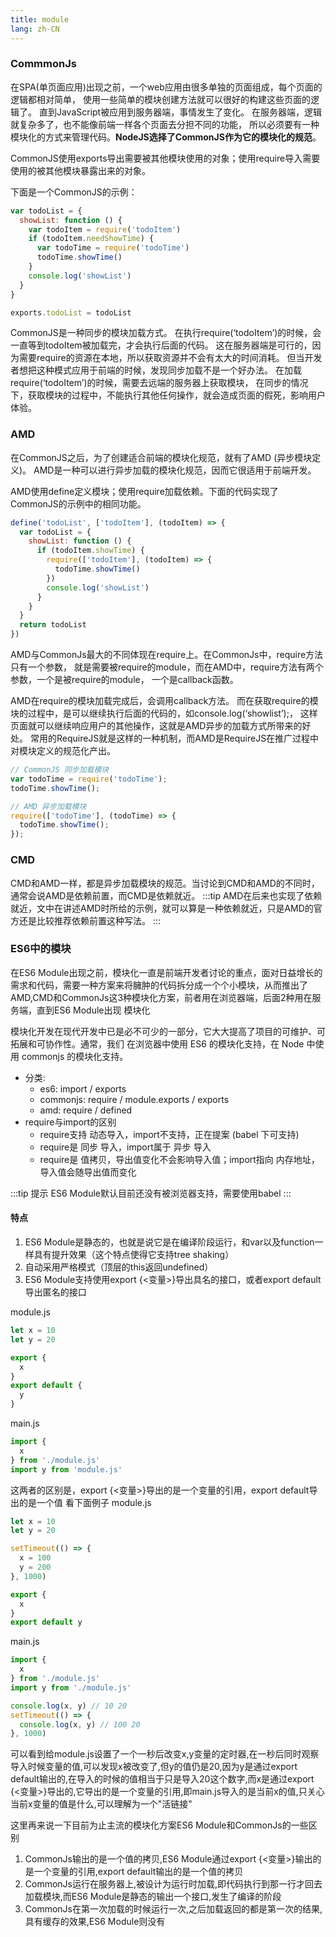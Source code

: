 ```yaml
---
title: module
lang: zh-CN
---
```

### CommmonJs
在SPA(单页面应用)出现之前，一个web应用由很多单独的页面组成，每个页面的逻辑都相对简单，
使用一些简单的模块创建方法就可以很好的构建这些页面的逻辑了。
直到JavaScript被应用到服务器端，事情发生了变化。
在服务器端，逻辑就复杂多了，也不能像前端一样各个页面去分担不同的功能，
所以必须要有一种模块化的方式来管理代码。**NodeJS选择了CommonJS作为它的模块化的规范**。

CommonJS使用exports导出需要被其他模块使用的对象；使用require导入需要使用的被其他模块暴露出来的对象。

下面是一个CommonJS的示例：

```js
var todoList = {
  showList: function () {
    var todoItem = require('todoItem')
    if (todoItem.needShowTime) {
      var todoTime = require('todoTime')
      todoTime.showTime()
    }
    console.log('showList')
  }
}

exports.todoList = todoList

```
CommonJS是一种同步的模块加载方式。
在执行require(‘todoItem’)的时候，会一直等到todoItem被加载完，才会执行后面的代码。
这在服务器端是可行的，因为需要require的资源在本地，所以获取资源并不会有太大的时间消耗。
但当开发者想把这种模式应用于前端的时候，发现同步加载不是一个好办法。
在加载require(‘todoItem’)的时候，需要去远端的服务器上获取模块，
在同步的情况下，获取模块的过程中，不能执行其他任何操作，就会造成页面的假死，影响用户体验。

### AMD
在CommonJS之后，为了创建适合前端的模块化规范，就有了AMD (异步模块定义)。
AMD是一种可以进行异步加载的模块化规范，因而它很适用于前端开发。

AMD使用define定义模块；使用require加载依赖。下面的代码实现了CommonJS的示例中的相同功能。
```js
define('todoList', ['todoItem'], (todoItem) => {
  var todoList = {
    showList: function () {
      if (todoItem.showTime) {
        require(['todoItem'], (todoItem) => {
          todoTime.showTime()
        })
        console.log('showList')
      }
    }
  }
  return todoList
})
```
AMD与CommonJs最大的不同体现在require上。在CommonJs中，require方法只有一个参数，
就是需要被require的module，而在AMD中，require方法有两个参数，一个是被require的module，
一个是callback函数。

AMD在require的模块加载完成后，会调用callback方法。
而在获取require的模块的过程中，是可以继续执行后面的代码的，如console.log(‘showlist’);，
这样页面就可以继续响应用户的其他操作，这就是AMD异步的加载方式所带来的好处。
常用的RequireJS就是这样的一种机制，而AMD是RequireJS在推广过程中对模块定义的规范化产出。

```js
// CommonJS 同步加载模块
var todoTime = require('todoTime');
todoTime.showTime();

// AMD 异步加载模块
require(['todoTime'], (todoTime) => {
  todoTime.showTime();
});
```

### CMD
CMD和AMD一样，都是异步加载模块的规范。当讨论到CMD和AMD的不同时，通常会说AMD是依赖前置，而CMD是依赖就近。
:::tip
AMD在后来也实现了依赖就近，文中在讲述AMD时所给的示例，就可以算是一种依赖就近，只是AMD的官方还是比较推荐依赖前置这种写法。
:::

### ES6中的模块
在ES6 Module出现之前，模块化一直是前端开发者讨论的重点，面对日益增长的需求和代码，需要一种方案来将臃肿的代码拆分成一个个小模块，从而推出了AMD,CMD和CommonJs这3种模块化方案，前者用在浏览器端，后面2种用在服务端，直到ES6 Module出现
模块化

模块化开发在现代开发中已是必不可少的一部分，它大大提高了项目的可维护、可拓展和可协作性。通常，我们 在浏览器中使用 ES6 的模块化支持，在 Node 中使用 commonjs 的模块化支持。

* 分类:
  * es6: import / exports
  * commonjs: require / module.exports / exports
  * amd: require / defined
* require与import的区别
  * require支持 动态导入，import不支持，正在提案 (babel 下可支持)
  * require是 同步 导入，import属于 异步 导入
  * require是 值拷贝，导出值变化不会影响导入值；import指向 内存地址，导入值会随导出值而变化

:::tip 提示
ES6 Module默认目前还没有被浏览器支持，需要使用babel
:::

#### 特点
1. ES6 Module是静态的，也就是说它是在编译阶段运行，和var以及function一样具有提升效果（这个特点使得它支持tree shaking）
2. 自动采用严格模式（顶层的this返回undefined）
3. ES6 Module支持使用export {<变量>}导出具名的接口，或者export default导出匿名的接口

module.js
```js
let x = 10
let y = 20

export {
  x
}
export default {
  y
}
```

main.js
```js
import {
  x
} from './module.js'
import y from 'module.js'
```
这两者的区别是，export {<变量>}导出的是一个变量的引用，export default导出的是一个值
看下面例子
module.js
```js
let x = 10
let y = 20

setTimeout(() => {
  x = 100
  y = 200
}, 1000)

export {
  x
}
export default y
```
main.js
```js
import {
  x
} from './module.js'
import y from './module.js'

console.log(x, y) // 10 20
setTimeout(() => {
  console.log(x, y) // 100 20
}, 1000)
```

可以看到给module.js设置了一个一秒后改变x,y变量的定时器,在一秒后同时观察导入时候变量的值,可以发现x被改变了,但y的值仍是20,因为y是通过export default输出的,在导入的时候的值相当于只是导入20这个数字,而x是通过export {<变量>}导出的,它导出的是一个变量的引用,即main.js导入的是当前x的值,只关心当前x变量的值是什么,可以理解为一个"活链接"

这里再来说一下目前为止主流的模块化方案ES6 Module和CommonJs的一些区别
1. CommonJs输出的是一个值的拷贝,ES6 Module通过export {<变量>}输出的是一个变量的引用,export default输出的是一个值的拷贝
2. CommonJs运行在服务器上,被设计为运行时加载,即代码执行到那一行才回去加载模块,而ES6 Module是静态的输出一个接口,发生了编译的阶段
3. CommonJs在第一次加载的时候运行一次,之后加载返回的都是第一次的结果,具有缓存的效果,ES6 Module则没有
